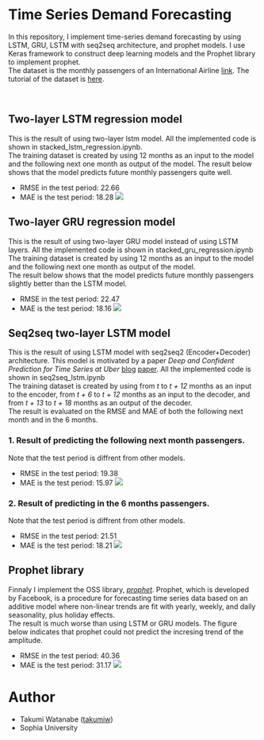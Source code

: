 # Time Series Demand Forecasting
In this repository, I implement time-series demand forecasting by using LSTM, GRU, LSTM with seq2seq architecture, and prophet models. 
I use Keras framework to construct deep learning models and the Prophet library to implement prophet.  
The dataset is the monthly passengers of an International Airline [link](https://raw.githubusercontent.com/jbrownlee/Datasets/master/airline-passengers.csv). The tutorial of the dataset is [here](https://machinelearningmastery.com/time-series-prediction-lstm-recurrent-neural-networks-python-keras/).

<br>

## Two-layer LSTM regression model
This is the result of using two-layer lstm model. All the implemented code is shown in stacked_lstm_regression.ipynb.  
The training dataset is created by using 12 months as an input to the model and the following next one month as output of the model. 
The result below shows that the model predicts future monthly passengers quite well.  
* RMSE in the test period: 22.66
* MAE is the test period: 18.28
![](https://user-images.githubusercontent.com/30923675/78865607-dc5d7d00-7a78-11ea-95ea-13a8f25a57c0.png)

## Two-layer GRU regression model
This is the result of using two-layer GRU model instead of using LSTM layers. All the implemented code is shown in stacked_gru_regression.ipynb  
The training dataset is created by using 12 months as an input to the model and the following next one month as output of the model.  
The result below shows that the model predicts future monthly passengers slightly better than the LSTM model.  
* RMSE in the test period: 22.47
* MAE is the test period: 18.16
![](https://user-images.githubusercontent.com/30923675/78866401-41fe3900-7a7a-11ea-985f-75fdb9ddcd7b.png)

## Seq2seq two-layer LSTM model
This is the result of using LSTM model with seq2seq2 (Encoder+Decoder) architecture. This model is motivated by a paper *Deep and Confident Prediction for Time Series at Uber* [blog](https://eng.uber.com/neural-networks-uncertainty-estimation/) [paper](https://arxiv.org/pdf/1709.01907.pdf). All the implemented code is shown in seq2seq_lstm.ipynb  
The training dataset is created by using from *t* to *t + 12* months as an input to the encoder, from *t + 6* to *t + 12* months as an input to the decoder, and from *t + 13* to *t + 18* months as an output of the decoder.  
The result is evaluated on the RMSE and MAE of both the following next month and in the 6 months.

### 1. Result of predicting the following next month passengers.
Note that the test period is diffrent from other models.
* RMSE in the test period: 19.38
* MAE is the test period: 15.97
![](https://user-images.githubusercontent.com/30923675/78984666-caa3d480-7b61-11ea-9f9e-78534a44cf8b.png)

### 2. Result of predicting in the 6 months passengers.
Note that the test period is diffrent from other models.
* RMSE in the test period: 21.51
* MAE is the test period: 18.21
![](https://user-images.githubusercontent.com/30923675/78984671-cd9ec500-7b61-11ea-94dd-23def3eb7735.png)

## Prophet library
Finnaly I implement the OSS library, *[prophet](https://facebook.github.io/prophet/)*. Prophet, which is developed by Facebook, is a procedure for forecasting time series data based on an additive model where non-linear trends are fit with yearly, weekly, and daily seasonality, plus holiday effects.  
The result is much worse than using LSTM or GRU models. The figure below indicates that prophet could not predict the incresing trend of the amplitude.
* RMSE in the test period: 40.36
* MAE is the test period: 31.17
![](https://user-images.githubusercontent.com/30923675/78988604-5f133480-7b6c-11ea-8285-d5e24401a5c7.png)

# Author
- Takumi Watanabe ([takumiw](https://github.com/takumiw))
- Sophia University